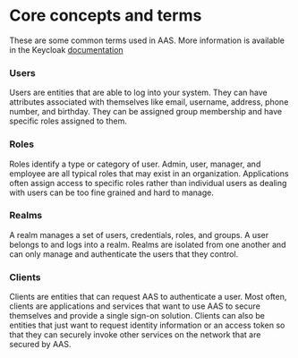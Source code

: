 # Core concepts and terms

These are some common terms used in AAS. More information is available in the
Keycloak [documentation](https://www.keycloak.org/docs/latest/server_admin/index.html#core-concepts-and-terms)

### Users

Users are entities that are able to log into your system. 
They can have attributes associated with themselves like email, username, address, phone number, and birthday. 
They can be assigned group membership and have specific roles assigned to them.

### Roles

Roles identify a type or category of user. Admin, user, manager, and employee are all typical roles that 
may exist in an organization. Applications often assign access to specific roles rather 
than individual users as dealing with users can be too fine grained and hard to manage.

### Realms

A realm manages a set of users, credentials, roles, and groups. A user belongs to and logs into a realm. 
Realms are isolated from one another and can only manage and authenticate the users that they control.

### Clients

Clients are entities that can request AAS to authenticate a user. Most often, clients are applications 
and services that want to use AAS to secure themselves and provide a single sign-on solution. 
Clients can also be entities that just want to request identity information or an access token so that they 
can securely invoke other services on the network that are secured by AAS.



